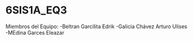# 6SIS1A_EQ3
Miembros del Equipo:
-Beltran Garcilita Edrik
-Galicia Chávez Arturo Ulises
-MEdina Garces Eleazar
